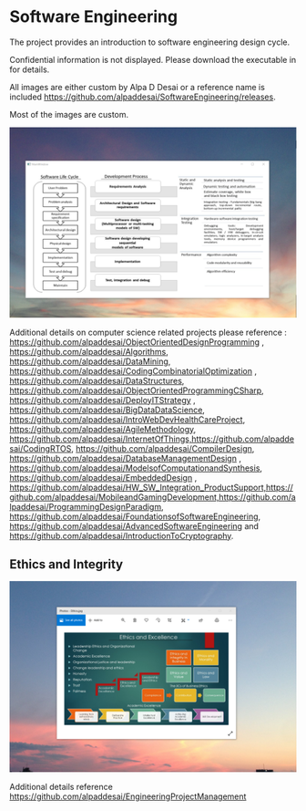 # Software Engineering

The project provides an introduction to software engineering design cycle. 

Confidential information is not displayed. Please download the executable in for details. 

All images are either custom by Alpa D Desai or a reference name is included https://github.com/alpaddesai/SoftwareEngineering/releases.

Most of the images are custom.

![image](SoftwareDevelopmentCycle.png)


Additional details on computer science related projects please reference : https://github.com/alpaddesai/ObjectOrientedDesignProgramming , https://github.com/alpaddesai/Algorithms, https://github.com/alpaddesai/DataMining, https://github.com/alpaddesai/CodingCombinatorialOptimization , https://github.com/alpaddesai/DataStructures, https://github.com/alpaddesai/ObjectOrientedProgrammingCSharp, https://github.com/alpaddesai/DeployITStrategy , https://github.com/alpaddesai/BigDataDataScience, https://github.com/alpaddesai/IntroWebDevHealthCareProject, https://github.com/alpaddesai/AgileMethodology, https://github.com/alpaddesai/InternetOfThings,https://github.com/alpaddesai/CodingRTOS, https://github.com/alpaddesai/CompilerDesign, https://github.com/alpaddesai/DatabaseManagementDesign , https://github.com/alpaddesai/ModelsofComputationandSynthesis, https://github.com/alpaddesai/EmbeddedDesign , https://github.com/alpaddesai/HW_SW_Integration_ProductSupport,https://github.com/alpaddesai/MobileandGamingDevelopment,https://github.com/alpaddesai/ProgrammingDesignParadigm, https://github.com/alpaddesai/FoundationsofSoftwareEngineering, https://github.com/alpaddesai/AdvancedSoftwareEngineering and https://github.com/alpaddesai/IntroductionToCryptography.

## Ethics and Integrity
![image](EthicsandExcellence.png)

Additional details reference https://github.com/alpaddesai/EngineeringProjectManagement
